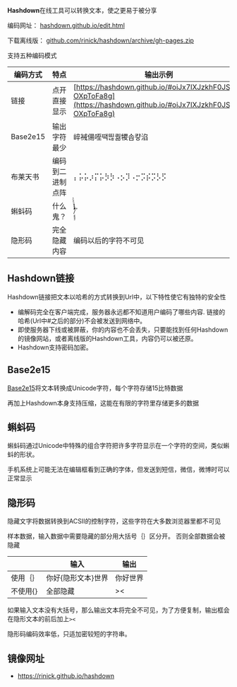 **Hashdown**在线工具可以转换文本，使之更易于被分享

编码网址：
[hashdown.github.io/edit.html](https://hashdown.github.io/edit.html)

下载离线版： [github.com/rinick/hashdown/archive/gh-pages.zip](https://github.com/rinick/hashdown/archive/gh-pages.zip)

支持五种编码模式

| 编码方式 | 特点 | 输出示例 |
| ------------- | ------------- | ------------- |
| 链接 | 点开直接显示 | [https://hashdown.github.io/#oiJx7lXJzkhF0JS8A-OXpToFa8g](https://hashdown.github.io/#oiJx7lXJzkhF0JS8A-OXpToFa8g) |
| Base2e15 | 输出字符最少 | 崪裓偒咥땍띊퀆㹄솝컇淊 |
| 布莱天书 | 编码到二进制点阵 | ⡄⡥⡥⡰⡍⡥⡳⡳⠠⡢⡹⠠⡒⡩⡮⡩⡣⡫ |
| 蝌蚪码 | 什么鬼？ | /ًًًٍٍٍٍَََُُُِِِِّّّّّّّّّْْْْٰ۠ٔٔۤٔﾞ |
| 隐形码 | 完全隐藏内容 | 编码以后的字符‍‌​⁭‍⁬⁫⁬⁪⁫​⁫⁭⁬⁫⁬⁪⁫⁭⁮‌⁫⁫​⁪​⁫⁮⁫⁫⁫​‍⁫⁫⁭⁫⁬⁬⁭⁪‍‍⁭‌⁬⁬⁪不可见 |


## Hashdown链接

Hashdown链接把文本以哈希的方式转换到Url中，以下特性使它有独特的安全性

* 编解码完全在客户端完成，服务器永远都不知道用户编码了哪些内容. 链接的哈希(Url中#之后的部分)不会被发送到网络中。
* 即使服务器下线或被屏蔽，你的内容也不会丢失，只要能找到任何Hashdown的镜像网站，或者离线版的Hashdown工具，内容仍可以被还原。
* Hashdown支持密码加密。

## Base2e15

[Base2e15](https://github.com/rinick/base2e15)将文本转换成Unicode字符，每个字符存储15比特数据

再加上Hashdown本身支持压缩，这能在有限的字符里存储更多的数据


## 蝌蚪码

蝌蚪码通过Unicode中特殊的组合字符把许多字符显示在一个字符的空间，类似蝌蚪的形状。

手机系统上可能无法在编辑框看到正确的字体，但发送到短信，微信，微博时可以正常显示



## 隐形码

隐藏文字将数据转换到ACSII的控制字符，这些字符在大多数浏览器里都不可见

样本数据，输入数据中需要隐藏的部分用大括号｛｝区分开。 否则全部数据会被隐藏

|  | 输入 | 输出 |
| ------------- | ------------- | ------------- |
| 使用｛｝ | 你好{隐形文本}世界 | 你好⁪​‌‍‍⁪⁪‌⁮⁬⁮⁮⁮⁪⁫⁪⁪⁭‍⁮‍⁭⁬‌⁭‍‍世界 |
| 不使用{} | 全部隐藏 | >⁮‍⁪‌⁬‍‍​⁮‌⁪⁪⁭⁭⁫‍⁮‌⁬‌⁪‍​⁮⁮‌⁬‌⁭‍⁬⁫< |

如果输入文本没有大括号，那么输出文本将完全不可见，为了方便复制，输出框会在隐形文本的前后加上`><`

隐形码编码效率低，只适加密较短的字符串。


## 镜像网址
* https://rinick.github.io/hashdown
